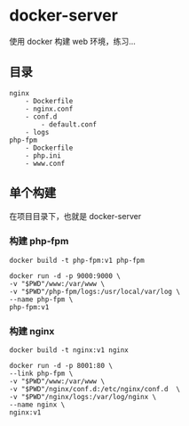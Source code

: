 # docker-server
使用 docker 构建 web 环境，练习...

## 目录
```
nginx
    - Dockerfile
    - nginx.conf
    - conf.d
        - default.conf
    - logs
php-fpm
    - Dockerfile
    - php.ini
    - www.conf
```

## 单个构建
在项目目录下，也就是 docker-server

### 构建 php-fpm
```
docker build -t php-fpm:v1 php-fpm

docker run -d -p 9000:9000 \
-v "$PWD"/www:/var/www \
-v "$PWD"/php-fpm/logs:/usr/local/var/log \
--name php-fpm \
php-fpm:v1
```

### 构建 nginx
```
docker build -t nginx:v1 nginx

docker run -d -p 8001:80 \
--link php-fpm \
-v "$PWD"/www:/var/www \
-v "$PWD"/nginx/conf.d:/etc/nginx/conf.d  \
-v "$PWD"/nginx/logs:/var/log/nginx \
--name nginx \
nginx:v1
```
